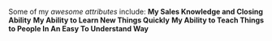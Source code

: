 Some of my *awesome attributes* include:
**My Sales Knowledge and Closing Ability**
**My Ability to Learn New Things Quickly**
**My Ability to Teach Things to People In An Easy To Understand Way**
